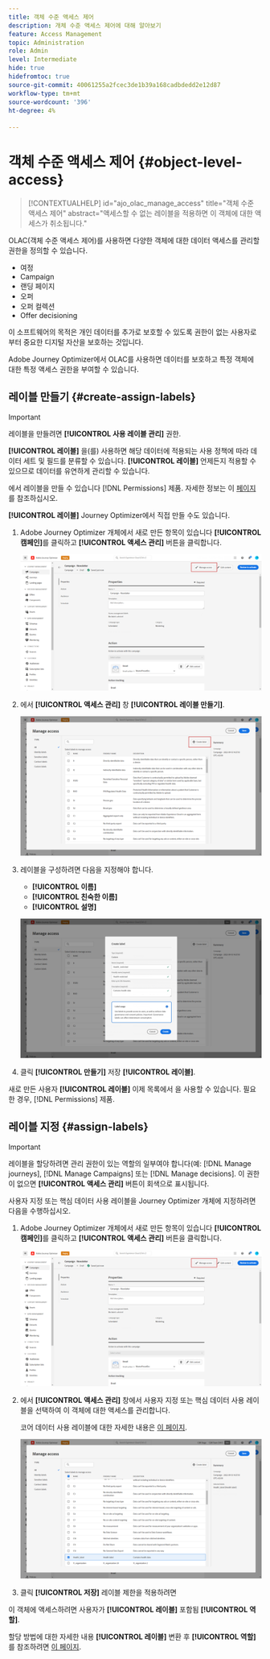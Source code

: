 ```yaml
---
title: 객체 수준 액세스 제어
description: 개체 수준 액세스 제어에 대해 알아보기
feature: Access Management
topic: Administration
role: Admin
level: Intermediate
hide: true
hidefromtoc: true
source-git-commit: 40061255a2fcec3de1b39a168cadbdedd2e12d87
workflow-type: tm+mt
source-wordcount: '396'
ht-degree: 4%

---
```


# 객체 수준 액세스 제어 {#object-level-access}

>[!CONTEXTUALHELP]
>id="ajo_olac_manage_access"
>title="객체 수준 액세스 제어"
>abstract="액세스할 수 없는 레이블을 적용하면 이 객체에 대한 액세스가 취소됩니다."

OLAC(객체 수준 액세스 제어)를 사용하면 다양한 객체에 대한 데이터 액세스를 관리할 권한을 정의할 수 있습니다.

* 여정
* Campaign
* 랜딩 페이지
* 오퍼
* 오퍼 컬렉션
* Offer decisioning

이 소프트웨어의 목적은 개인 데이터를 추가로 보호할 수 있도록 권한이 없는 사용자로부터 중요한 디지털 자산을 보호하는 것입니다.

Adobe Journey Optimizer에서 OLAC를 사용하면 데이터를 보호하고 특정 객체에 대한 특정 액세스 권한을 부여할 수 있습니다.

## 레이블 만들기 {#create-assign-labels}

>[!IMPORTANT]
>
>레이블을 만들려면 **[!UICONTROL 사용 레이블 관리]** 권한.

**[!UICONTROL 레이블]** 을(를) 사용하면 해당 데이터에 적용되는 사용 정책에 따라 데이터 세트 및 필드를 분류할 수 있습니다. **[!UICONTROL 레이블]** 언제든지 적용할 수 있으므로 데이터를 유연하게 관리할 수 있습니다.

에서 레이블을 만들 수 있습니다 [!DNL Permissions] 제품. 자세한 정보는 이 [페이지](https://experienceleague.adobe.com/docs/experience-platform/access-control/abac/permissions-ui/labels.html)를 참조하십시오.

**[!UICONTROL 레이블]** Journey Optimizer에서 직접 만들 수도 있습니다.

1. Adobe Journey Optimizer 개체에서 새로 만든 항목이 있습니다 **[!UICONTROL 캠페인]**&#x200B;를 클릭하고 **[!UICONTROL 액세스 관리]** 버튼을 클릭합니다.

   ![](assets/olac_1.png)

1. 에서 **[!UICONTROL 액세스 관리]** 창 **[!UICONTROL 레이블 만들기]**.

   ![](assets/olac_2.png)

1. 레이블을 구성하려면 다음을 지정해야 합니다.
   * **[!UICONTROL 이름]**
   * **[!UICONTROL 친숙한 이름]**
   * **[!UICONTROL 설명]**

   ![](assets/olac_3.png)

1. 클릭 **[!UICONTROL 만들기]** 저장 **[!UICONTROL 레이블]**.

새로 만든 사용자 **[!UICONTROL 레이블]** 이제 목록에서 을 사용할 수 있습니다. 필요한 경우, [!DNL Permissions] 제품.

## 레이블 지정 {#assign-labels}

>[!IMPORTANT]
>
>레이블을 할당하려면 관리 권한이 있는 역할의 일부여야 합니다(예: [!DNL Manage journeys], [!DNL Manage Campaigns] 또는 [!DNL Manage decisions]. 이 권한이 없으면 **[!UICONTROL 액세스 관리]** 버튼이 회색으로 표시됩니다.

사용자 지정 또는 핵심 데이터 사용 레이블을 Journey Optimizer 개체에 지정하려면 다음을 수행하십시오.

1. Adobe Journey Optimizer 개체에서 새로 만든 항목이 있습니다 **[!UICONTROL 캠페인]**&#x200B;를 클릭하고 **[!UICONTROL 액세스 관리]** 버튼을 클릭합니다.

   ![](assets/olac_1.png)

1. 에서 **[!UICONTROL 액세스 관리]** 창에서 사용자 지정 또는 핵심 데이터 사용 레이블을 선택하여 이 객체에 대한 액세스를 관리합니다.

   코어 데이터 사용 레이블에 대한 자세한 내용은 [이 페이지](https://experienceleague.adobe.com/docs/experience-platform/data-governance/labels/reference.html).

   ![](assets/olac_4.png)

1. 클릭 **[!UICONTROL 저장]** 레이블 제한을 적용하려면

이 객체에 액세스하려면 사용자가 **[!UICONTROL 레이블]** 포함됨 **[!UICONTROL 역할]**.

할당 방법에 대한 자세한 내용 **[!UICONTROL 레이블]** 변환 후 **[!UICONTROL 역할]**&#x200B;를 참조하려면 [이 페이지](https://experienceleague.adobe.com/docs/experience-platform/access-control/abac/permissions-ui/permissions.html?lang=en#manage-labels-for-a-role).



